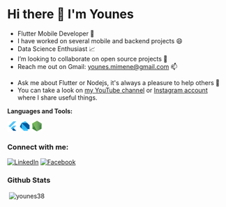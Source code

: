 # Hi there 👋 I'm Younes
- Flutter Mobile Developer :iphone: 
- I have worked on several mobile and backend projects 😄 
- Data Science Enthusiast 📈
- I’m looking to collaborate on open source projects 👯
- Reach me out on Gmail: younes.mimene@gmail.com 📫


* Ask me about Flutter or Nodejs, it's always a pleasure to help others 💬 
* You can take a look on [my YouTube channel](https://www.youtube.com/c/CSYounes) or [Instagram account](https://www.instagram.com/younes_mimene/) where I share useful things.


**Languages and Tools:**  

<code><img height="24" src="https://raw.githubusercontent.com/github/explore/80688e429a7d4ef2fca1e82350fe8e3517d3494d/topics/flutter/flutter.png"></code>
<code><img height="24" src="https://raw.githubusercontent.com/github/explore/80688e429a7d4ef2fca1e82350fe8e3517d3494d/topics/dart/dart.png"></code>
<code><img height="24" src="https://raw.githubusercontent.com/github/explore/80688e429a7d4ef2fca1e82350fe8e3517d3494d/topics/nodejs/nodejs.png"></code>


<h3 align="left">Connect with me:</h3>
<a href="https://www.linkedin.com/in/younes-mimene" target="_blank"><img src="https://img.shields.io/badge/LinkedIn-%230077B5.svg?&style=flat-square&logo=linkedin&logoColor=white" alt="LinkedIn"></a>
<a href="https://www.facebook.com/Palestinian.kun/" target="_blank"><img src="https://img.shields.io/badge/Facebook-%232D88FF.svg?&style=flat-square&logo=facebook&logoColor=white" alt="Facebook"></a>

### Github Stats
<p>&nbsp;<img align="center" src="https://github-readme-stats.vercel.app/api?username=younes38&show_icons=true&locale=en" alt="younes38" /></p>
